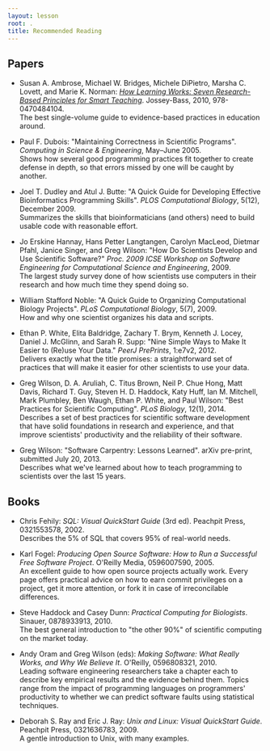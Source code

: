```yaml
---
layout: lesson
root: .
title: Recommended Reading
---
```

Papers
------

*   Susan A. Ambrose, Michael W. Bridges, Michele DiPietro, Marsha C. Lovett, and Marie K. Norman:
    *[How Learning Works: Seven Research-Based Principles for Smart Teaching](http://www.amazon.com/How-Learning-Works-Research-Based-Principles/dp/0470484101/)*.
    Jossey-Bass,
    2010,
    978-0470484104.
    <br/>
    The best single-volume guide to evidence-based practices in education around.

*   Paul F. Dubois:
    "Maintaining Correctness in Scientific Programs".
    *Computing in Science & Engineering*,
    May–June 2005.
    <br/>
    Shows how several good programming practices fit together
    to create defense in depth,
    so that errors missed by one will be caught by another.

*   Joel T. Dudley and Atul J. Butte:
    "A Quick Guide for Developing Effective Bioinformatics Programming Skills".
    *PLOS Computational Biology*,
    5(12),
    December 2009.
    <br/>
    Summarizes the skills that bioinformaticians (and others) need
    to build usable code with reasonable effort.

*   Jo Erskine Hannay, Hans Petter Langtangen, Carolyn MacLeod, Dietmar Pfahl, Janice Singer, and Greg Wilson:
    "How Do Scientists Develop and Use Scientific Software?"
    *Proc. 2009 ICSE Workshop on Software Engineering for Computational Science and Engineering*,
    2009.
    <br/>
    The largest study survey done of how scientists use computers in their research
    and how much time they spend doing so.

*   William Stafford Noble:
    "A Quick Guide to Organizing Computational Biology Projects".
    *PLoS Computational Biology*,
    5(7),
    2009.
    <br/>
    How and why one scientist organizes his data and scripts.

*   Ethan P. White, Elita Baldridge, Zachary T. Brym, Kenneth J. Locey, Daniel J. McGlinn, and Sarah R. Supp:
    "Nine Simple Ways to Make It Easier to (Re)use Your Data."
    *PeerJ PrePrints*,
    1:e7v2,
    2012.
    <br/>
    Delivers exactly what the title promises:
    a straightforward set of practices that will make it easier for other scientists to use your data.

*   Greg Wilson, D. A. Aruliah, C. Titus Brown, Neil P. Chue Hong, Matt Davis, Richard T. Guy, Steven H. D. Haddock, Katy Huff, Ian M. Mitchell, Mark Plumbley, Ben Waugh, Ethan P. White, and Paul Wilson:
    "Best Practices for Scientific Computing".
    *PLoS Biology*,
    12(1),
    2014.
    <br/>
    Describes a set of best practices for scientific software development
    that have solid foundations in research and experience,
    and that improve scientists' productivity and the reliability of their software.

*   Greg Wilson: "Software Carpentry: Lessons Learned".
    arXiv pre-print,
    submitted July 20, 2013.
    <br/>
    Describes what we've learned about how to teach programming to scientists
    over the last 15 years.

Books
-----

*   Chris Fehily:
    *SQL: Visual QuickStart Guide* (3rd ed).
    Peachpit Press,
    0321553578,
    2002.
    <br/>
    Describes the 5% of SQL that covers 95% of real-world needs.

*   Karl Fogel:
    *Producing Open Source Software: How to Run a Successful Free Software Project*.
    O'Reilly Media,
    0596007590,
    2005.
    <br/>
    An excellent guide to how open source projects actually work.
    Every page offers practical advice on how to earn commit privileges on a project,
    get it more attention,
    or fork it in case of irreconcilable differences.

*   Steve Haddock and Casey Dunn:
    *Practical Computing for Biologists*.
    Sinauer,
    0878933913,
    2010.
    <br/>
    The best general introduction to "the other 90%" of scientific computing on the market today.

*   Andy Oram and Greg Wilson (eds):
    *Making Software: What Really Works, and Why We Believe It*.
    O'Reilly,
    0596808321,
    2010.
    <br/>
    Leading software engineering researchers take a chapter each
    to describe key empirical results and the evidence behind them.
    Topics range from the impact of programming languages on programmers' productivity
    to whether we can predict software faults using statistical techniques.

*   Deborah S. Ray and Eric J. Ray:
    *Unix and Linux: Visual QuickStart Guide*.
    Peachpit Press,
    0321636783,
    2009.
    <br/>
    A gentle introduction to Unix, with many examples.
